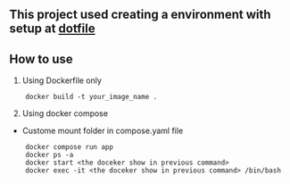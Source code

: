 ## This project used creating a environment with setup at [dotfile](https://github.com/vuhailongkl97/dotfiles) 

## How to use
1. Using Dockerfile only  
```
	docker build -t your_image_name .
```

2. Using docker compose
+ Custome mount folder in compose.yaml file  

```
	docker compose run app
	docker ps -a
	docker start <the doceker show in previous command>
	docker exec -it <the doceker show in previous command> /bin/bash
```
